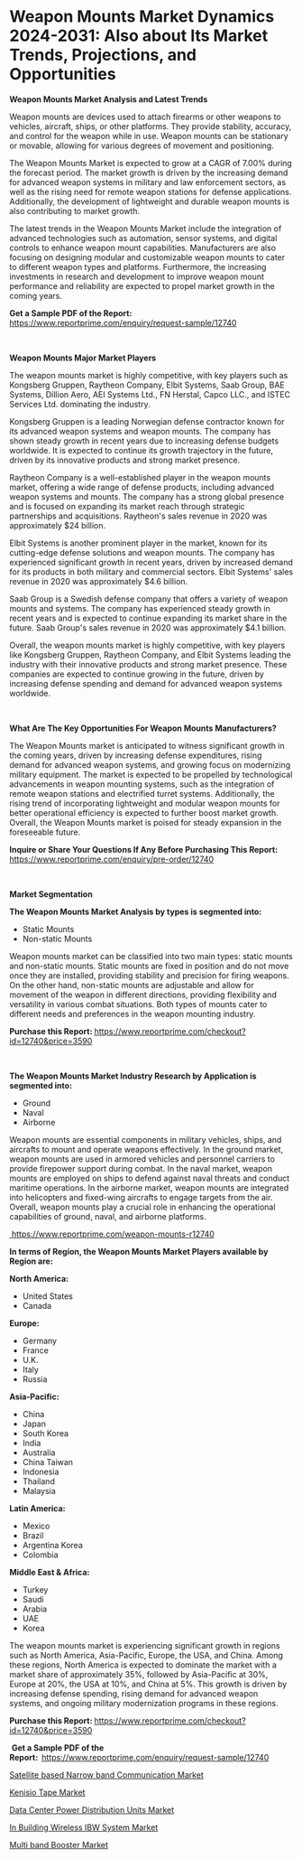 <p><h1>Weapon Mounts Market Dynamics 2024-2031: Also about Its Market Trends, Projections, and Opportunities</h1></p><p><strong>Weapon Mounts Market Analysis and Latest Trends</strong></p>
<p><p>Weapon mounts are devices used to attach firearms or other weapons to vehicles, aircraft, ships, or other platforms. They provide stability, accuracy, and control for the weapon while in use. Weapon mounts can be stationary or movable, allowing for various degrees of movement and positioning.</p><p>The Weapon Mounts Market is expected to grow at a CAGR of 7.00% during the forecast period. The market growth is driven by the increasing demand for advanced weapon systems in military and law enforcement sectors, as well as the rising need for remote weapon stations for defense applications. Additionally, the development of lightweight and durable weapon mounts is also contributing to market growth.</p><p>The latest trends in the Weapon Mounts Market include the integration of advanced technologies such as automation, sensor systems, and digital controls to enhance weapon mount capabilities. Manufacturers are also focusing on designing modular and customizable weapon mounts to cater to different weapon types and platforms. Furthermore, the increasing investments in research and development to improve weapon mount performance and reliability are expected to propel market growth in the coming years.</p></p>
<p><strong>Get a Sample PDF of the Report:&nbsp;</strong> <a href="https://www.reportprime.com/enquiry/request-sample/12740">https://www.reportprime.com/enquiry/request-sample/12740</a></p>
<p>&nbsp;</p>
<p><strong>Weapon Mounts Major Market Players</strong></p>
<p><p>The weapon mounts market is highly competitive, with key players such as Kongsberg Gruppen, Raytheon Company, Elbit Systems, Saab Group, BAE Systems, Dillion Aero, AEI Systems Ltd., FN Herstal, Capco LLC., and ISTEC Services Ltd. dominating the industry. </p><p>Kongsberg Gruppen is a leading Norwegian defense contractor known for its advanced weapon systems and weapon mounts. The company has shown steady growth in recent years due to increasing defense budgets worldwide. It is expected to continue its growth trajectory in the future, driven by its innovative products and strong market presence.</p><p>Raytheon Company is a well-established player in the weapon mounts market, offering a wide range of defense products, including advanced weapon systems and mounts. The company has a strong global presence and is focused on expanding its market reach through strategic partnerships and acquisitions. Raytheon's sales revenue in 2020 was approximately $24 billion.</p><p>Elbit Systems is another prominent player in the market, known for its cutting-edge defense solutions and weapon mounts. The company has experienced significant growth in recent years, driven by increased demand for its products in both military and commercial sectors. Elbit Systems' sales revenue in 2020 was approximately $4.6 billion.</p><p>Saab Group is a Swedish defense company that offers a variety of weapon mounts and systems. The company has experienced steady growth in recent years and is expected to continue expanding its market share in the future. Saab Group's sales revenue in 2020 was approximately $4.1 billion.</p><p>Overall, the weapon mounts market is highly competitive, with key players like Kongsberg Gruppen, Raytheon Company, and Elbit Systems leading the industry with their innovative products and strong market presence. These companies are expected to continue growing in the future, driven by increasing defense spending and demand for advanced weapon systems worldwide.</p></p>
<p>&nbsp;</p>
<p><strong>What Are The Key Opportunities For Weapon Mounts Manufacturers?</strong></p>
<p><p>The Weapon Mounts market is anticipated to witness significant growth in the coming years, driven by increasing defense expenditures, rising demand for advanced weapon systems, and growing focus on modernizing military equipment. The market is expected to be propelled by technological advancements in weapon mounting systems, such as the integration of remote weapon stations and electrified turret systems. Additionally, the rising trend of incorporating lightweight and modular weapon mounts for better operational efficiency is expected to further boost market growth. Overall, the Weapon Mounts market is poised for steady expansion in the foreseeable future.</p></p>
<p><strong>Inquire or Share Your Questions If Any Before Purchasing This Report:</strong> <a href="https://www.reportprime.com/enquiry/pre-order/12740">https://www.reportprime.com/enquiry/pre-order/12740</a></p>
<p>&nbsp;</p>
<p><strong>Market Segmentation</strong></p>
<p><strong>The Weapon Mounts Market Analysis by types is segmented into:</strong></p>
<p><ul><li>Static Mounts</li><li>Non-static Mounts</li></ul></p>
<p><p>Weapon mounts market can be classified into two main types: static mounts and non-static mounts. Static mounts are fixed in position and do not move once they are installed, providing stability and precision for firing weapons. On the other hand, non-static mounts are adjustable and allow for movement of the weapon in different directions, providing flexibility and versatility in various combat situations. Both types of mounts cater to different needs and preferences in the weapon mounting industry.</p></p>
<p><strong>Purchase this Report:&nbsp;</strong><a href="https://www.reportprime.com/checkout?id=12740&price=3590">https://www.reportprime.com/checkout?id=12740&price=3590</a></p>
<p>&nbsp;</p>
<p><strong>The Weapon Mounts Market Industry Research by Application is segmented into:</strong></p>
<p><ul><li>Ground</li><li>Naval</li><li>Airborne</li></ul></p>
<p><p>Weapon mounts are essential components in military vehicles, ships, and aircrafts to mount and operate weapons effectively. In the ground market, weapon mounts are used in armored vehicles and personnel carriers to provide firepower support during combat. In the naval market, weapon mounts are employed on ships to defend against naval threats and conduct maritime operations. In the airborne market, weapon mounts are integrated into helicopters and fixed-wing aircrafts to engage targets from the air. Overall, weapon mounts play a crucial role in enhancing the operational capabilities of ground, naval, and airborne platforms.</p></p>
<p><a href="https://www.reportprime.com/weapon-mounts-r12740">&nbsp;https://www.reportprime.com/weapon-mounts-r12740</a></p>
<p><strong>In terms of Region, the Weapon Mounts Market Players available by Region are:</strong></p>
<p>
    <p> <strong> North America: </strong>
        <ul>
            <li>United States</li>
            <li>Canada</li>
        </ul>
        </p> 
    <p> <strong> Europe: </strong>
        <ul>
            <li>Germany</li>
            <li>France</li>
            <li>U.K.</li>
            <li>Italy</li>
            <li>Russia</li>
        </ul>
        </p> 
    <p> <strong> Asia-Pacific: </strong>
        <ul>
            <li>China</li>
            <li>Japan</li>
            <li>South Korea</li>
            <li>India</li>
            <li>Australia</li>
            <li>China Taiwan</li>
            <li>Indonesia</li>
            <li>Thailand</li>
            <li>Malaysia</li>
        </ul>
        </p> 
    <p> <strong> Latin America: </strong>
        <ul>
            <li>Mexico</li>
            <li>Brazil</li>
            <li>Argentina Korea</li>
            <li>Colombia</li>
        </ul>
        </p> 
    <p> <strong> Middle East & Africa: </strong>
        <ul>
            <li>Turkey</li>
            <li>Saudi</li>
            <li>Arabia</li>
            <li>UAE</li>
            <li>Korea</li>
        </ul>
    </p>
    </p>
<p><p>The weapon mounts market is experiencing significant growth in regions such as North America, Asia-Pacific, Europe, the USA, and China. Among these regions, North America is expected to dominate the market with a market share of approximately 35%, followed by Asia-Pacific at 30%, Europe at 20%, the USA at 10%, and China at 5%. This growth is driven by increasing defense spending, rising demand for advanced weapon systems, and ongoing military modernization programs in these regions.</p></p>
<p><strong>Purchase this Report: </strong><a href="https://www.reportprime.com/checkout?id=12740&price=3590">https://www.reportprime.com/checkout?id=12740&price=3590</a></p>
<p>&nbsp;<strong>Get a Sample PDF of the Report:&nbsp;&nbsp;</strong><a href="https://www.reportprime.com/enquiry/request-sample/12740">https://www.reportprime.com/enquiry/request-sample/12740</a></p>
<p><strong></strong></p>
<p><p><a href="https://github.com/GroverBarry/Market-Research-Report-List-6/blob/main/satellite-based-narrow-band-communication-market.md">Satellite based Narrow band Communication Market</a></p><p><a href="https://issuu.com/reportprime-2/docs/kenisio-tape-market-size-2030.pptx_71e455b742a18e">Kenisio Tape Market</a></p><p><a href="https://github.com/widyafarer/Market-Research-Report-List-1/blob/main/data-center-power-distribution-units-market.md">Data Center Power Distribution Units Market</a></p><p><a href="https://github.com/sydneyHaley871/Market-Research-Report-List-1/blob/main/in-building-wireless-ibw-system-market.md">In Building Wireless IBW System Market</a></p><p><a href="https://github.com/seamusocallaghan/Market-Research-Report-List-1/blob/main/multi-band-booster-market.md">Multi band Booster Market</a></p></p>